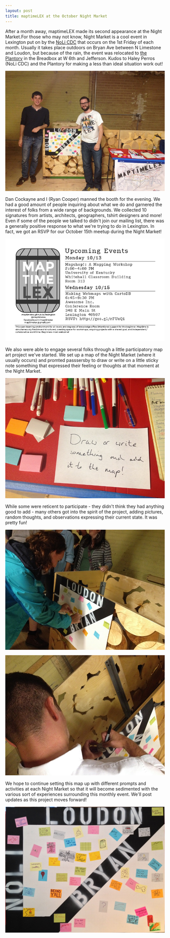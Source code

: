 ```yaml
---
layout: post
title: maptimeLEX at the October Night Market
---
```


After a month away, maptimeLEX made its second appearance at the Night Market.For those who may not know, Night Market is a cool event in Lexington put on by the [NoLi CDC](http://nolicdc.com/) that occurs on the 1st Friday of each month. Usually it takes place outdoors on Bryan Ave between N Limestone and Loudon, but because of the rain, the event was relocated to [the Plantory](http://plantory.org/) in the Breadbox at W 6th and Jefferson. Kudos to Haley Perros (NoLi CDC) and the Plantory for making a less than ideal situation work out!

![Dan and Ryan at the maptimeLEX booth](img/nightmarket_20141003_danryan-web.jpg)

Dan Cockayne and I (Ryan Cooper) manned the booth for the evening. We had a good amount of people inquiring about what we do and garnered the interest of folks from a wide range of backgrounds. We collected 10 signatures from artists, architects, geographers, tshirt designers and more! Even if some of the people we talked to didn't join our mailing list, there was a generally positive response to what we're trying to do in Lexington. In fact, we got an RSVP for our October 15th meetup during the Night Market!

![The flyer we passed out announcing upcoming maptimeLEX events](img/mtl_flyer_201410-single.png)

We also were able to engage several folks through a little participatory map art project we've started. We set up a map of the Night Market (where it usually occurs) and promted passsersby to draw or write on a little sticky note something that expressed their feeling or thoughts at that moment at the Night Market.

![Prompt for our participatory map](img/nightmarket_20141003_prompt-web.jpg)

While some were reticent to participate - they didn't think they had anything good to add - many others got into the spirit of the project, adding pictures, random thoughts, and observations expressing their current state. It was pretty fun!

![A kind woman adds her sentiments to the maptimeLEX participatory Night Market map](img/nightmarket_20141003_woman-web.jpg)

![Andy Schooner adds a sweet bird to the map](img/nightmarket_20141003_andy-web.jpg)

We hope to continue setting this map up with different prompts and activities at each Night Market so that it will become sedimented with the various sort of experiences surrounding this monthly event. We'll post updates as this project moves forward!

![Participatory map of Night Market](img/nightmarket_20141003_map.JPG)
